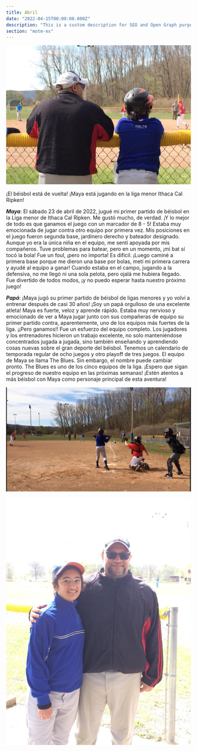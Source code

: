 ```yaml
---
title: Abril
date: "2022-04-15T00:00:00.000Z"
description: "This is a custom description for SEO and Open Graph purposes, rather than the default generated excerpt. Simply add a description field to the frontmatter."
section: "motm-es"
---
```


![Baseball](../images/apr22-2.jpg)

¡El béisbol está de vuelta! ¡Maya está jugando en la liga menor Ithaca Cal Ripken!

***Maya***: El sábado 23 de abril de 2022, jugué mi primer partido de béisbol en la Liga menor de Ithaca Cal Ripken. Me gustó mucho, de verdad. ¡Y lo mejor de todo es que ganamos el juego con un marcador de 8 - 5! Estaba muy emocionada de jugar contra otro equipo por primera vez. Mis posiciones en el juego fueron segunda base, jardinero derecho y bateador designado. Aunque yo era la única niña en el equipo, me sentí apoyada por mis compañeros. Tuve problemas para batear, pero en un momento, ¡mi bat sí tocó la bola! Fue un foul, ¡pero no importa! Es difícil. ¡Luego caminé a primera base porque me dieron una base por bolas, metí mi primera carrera y ayudé al equipo a ganar! Cuando estaba en el campo, jugando a la defensiva, no me llegó ni una sola pelota, pero ojalá me hubiera llegado. Fue divertido de todos modos, ¡y no puedo esperar hasta nuestro próximo juego!

***Papá***: ¡Maya jugó su primer partido de béisbol de ligas menores y yo volví a entrenar después de casi 30 años! ¡Soy un papá orgulloso de una excelente atleta! Maya es fuerte, veloz y aprende rápido. Estaba muy nervioso y emocionado de ver a Maya jugar junto con sus compañeras de equipo su primer partido contra, aparentemente, uno de los equipos más fuertes de la liga. ¡¡Pero ganamos!! Fue un esfuerzo del equipo completo. Los jugadores y los entrenadores hicieron un trabajo excelente, no solo manteniéndose concentrados jugada a jugada, sino también enseñando y aprendiendo cosas nuevas sobre el gran deporte del béisbol. Tenemos un calendario de temporada regular de ocho juegos y otro playoff de tres juegos. El equipo de Maya se llama The Blues. Sin embargo, el nombre puede cambiar pronto. The Blues es uno de los cinco equipos de la liga. ¡Espero que sigan el progreso de nuestro equipo en las próximas semanas! ¡Estén atentos a más béisbol con Maya como personaje principal de esta aventura!

![Baseball](../images/apr22-1.jpg)

![Baseball](../images/apr22-3.jpg)
